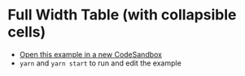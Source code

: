 # Full Width Table (with collapsible cells)

- [Open this example in a new CodeSandbox](https://codesandbox.io/s/github/tannerlinsley/react-table/tree/v7/examples/full-width-table)
- `yarn` and `yarn start` to run and edit the example
